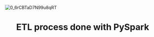 ![0_6rCBTaD7N99u8qRT](https://user-images.githubusercontent.com/51414398/110016378-b6317300-7d03-11eb-831c-e3eb72b93bea.png)

<h1 align="center"> ETL process done with PySpark </h1>



